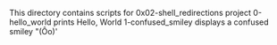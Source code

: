 This directory contains scripts for 0x02-shell_redirections project
0-hello_world prints Hello, World
1-confused_smiley  displays a confused smiley "(Ôo)'
